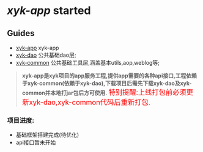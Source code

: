 # *xyk-app* started

## Guides

* [xyk-app](http://git.qimoukj.com/backend/xyk-boot-app)  xyk-app
* [xyk-dao](http://git.qimoukj.com/backend/xyk-boot-dao)  公共基础dao层;
* [xyk-common](http://git.qimoukj.com/backend/xyk-boot-common) 公共基础工具层,涵盖基本utils,aop,weblog等;

> **xyk-app是xyk项目的app服务工程,提供app需要的各种api接口,工程依赖于xyk-common(依赖于xyk-dao),下载项目后需先下载xyk-dao及xyk-common并本地打jar包后方可使用.**
> <font color=#FF0000 size=4 >特别提醒:上线打包前必须更新xyk-dao,xyk-common代码后重新打包.</font>



### 项目进度:

* 基础框架搭建完成(待优化)
* api接口暂未开始

